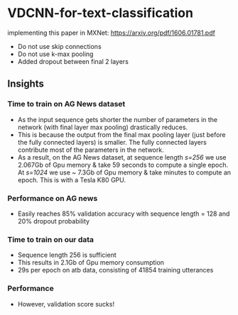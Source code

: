# VDCNN-for-text-classification
implementing this paper in MXNet: https://arxiv.org/pdf/1606.01781.pdf

- Do not use skip connections
- Do not use k-max pooling
- Added dropout between final 2 layers


## Insights

### Time to train on AG News dataset

- As the input sequence gets shorter the number of parameters in the network (with final layer max pooling) drastically reduces.
- This is because the output from the final max pooling layer (just before the fully connected layers) is smaller. The fully connected layers contribute most of the parameters in the network.
- As a result, on the AG News dataset, at sequence length *s=256* we use 2.067Gb of Gpu memory & take 59 seconds to compute a single epoch. At *s=1024* we use ~ 7.3Gb of Gpu memory & take minutes to compute an epoch. This is with a Tesla K80 GPU.

### Performance on AG news

- Easily reaches 85% validation accuracy with sequence length = 128 and 20% dropout probability

### Time to train on our data

- Sequence length 256 is sufficient
- This results in 2.1Gb of Gpu memory consumption
- 29s per epoch on atb data, consisting of 41854 training utterances

### Performance

- However, validation score sucks!